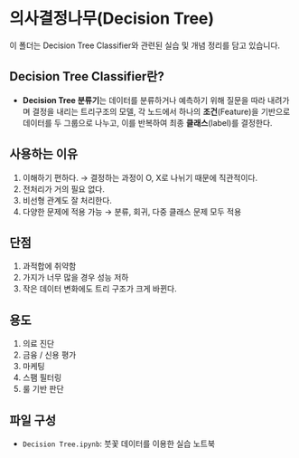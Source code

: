 # 의사결정나무(Decision Tree)

이 폴더는 Decision Tree Classifier와 관련된 실습 및 개념 정리를 담고 있습니다.

## Decision Tree Classifier란?
- **Decision Tree 분류기**는 데이터를 분류하거나 예측하기 위해 질문을 따라 내려가며 결정을 내리는 트리구조의 모델, 각 노드에서 하나의 **조건**(Feature)을 기반으로 데이터를 두 그룹으로 나누고, 이를 반복하여 최종 **클래스**(label)를 결정한다.

## 사용하는 이유
1) 이해하기 편하다. → 결정하는 과정이 O, X로 나뉘기 때문에 직관적이다.
2) 전처리가 거의 필요 없다.
3) 비선형 관계도 잘 처리한다.
4) 다양한 문제에 적용 가능 → 분류, 회귀, 다중 클래스 문제 모두 적용

## 단점
1) 과적합에 취약함
2) 가지가 너무 많을 경우 성능 저하
3) 작은 데이터 변화에도 트리 구조가 크게 바뀐다.

## 용도
1) 의료 진단
2) 금융 / 신용 평가
3) 마케팅
4) 스팸 필터링
5) 룰 기반 판단

## 파일 구성
- `Decision Tree.ipynb`: 붓꽃 데이터를 이용한 실습 노트북